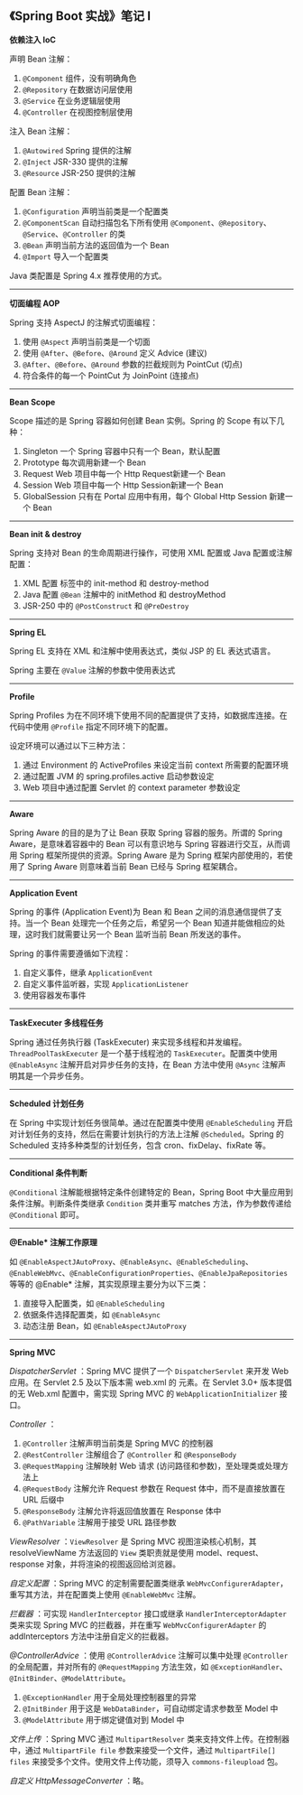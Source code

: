 《Spring Boot 实战》笔记 Ⅰ
---

**依赖注入 IoC**

声明 Bean 注解：
1. `@Component` 组件，没有明确角色
2. `@Repository` 在数据访问层使用
3. `@Service` 在业务逻辑层使用
4. `@Controller` 在视图控制层使用

注入 Bean 注解：
1. `@Autowired` Spring 提供的注解
2. `@Inject` JSR-330 提供的注解
3. `@Resource` JSR-250 提供的注解

配置 Bean 注解：
1. `@Configuration` 声明当前类是一个配置类
2. `@ComponentScan` 自动扫描包名下所有使用 `@Component`、`@Repository`、`@Service`、`@Controller` 的类
3. `@Bean` 声明当前方法的返回值为一个 Bean
4. `@Import` 导入一个配置类

Java 类配置是 Spring 4.x 推荐使用的方式。

---

**切面编程 AOP**

Spring 支持 AspectJ 的注解式切面编程：
1. 使用 `@Aspect` 声明当前类是一个切面
2. 使用 `@After`、`@Before`、`@Around` 定义 Advice (建议)
3. `@After`、`@Before`、`@Around` 参数的拦截规则为 PointCut (切点)
4. 符合条件的每一个 PointCut 为 JoinPoint (连接点)

---

**Bean Scope**

Scope 描述的是 Spring 容器如何创建 Bean 实例。Spring 的 Scope 有以下几种：
1. Singleton 一个 Spring 容器中只有一个 Bean，默认配置
2. Prototype 每次调用新建一个 Bean
3. Request Web 项目中每一个 Http Request新建一个 Bean
4. Session Web 项目中每一个 Http Session新建一个 Bean
5. GlobalSession 只有在 Portal 应用中有用，每个 Global Http Session 新建一个 Bean

---

**Bean init & destroy**

Spring 支持对 Bean 的生命周期进行操作，可使用 XML 配置或 Java 配置或注解配置：
1. XML 配置 <Bean> 标签中的 init-method 和 destroy-method
2. Java 配置 `@Bean` 注解中的 initMethod 和 destroyMethod
3. JSR-250 中的 `@PostConstruct` 和 `@PreDestroy`

---

**Spring EL**

Spring EL 支持在 XML 和注解中使用表达式，类似 JSP 的 EL 表达式语言。

Spring 主要在 `@Value` 注解的参数中使用表达式

---

**Profile**

Spring Profiles 为在不同环境下使用不同的配置提供了支持，如数据库连接。在代码中使用 `@Profile` 指定不同环境下的配置。

设定环境可以通过以下三种方法：
1. 通过 Environment 的 ActiveProfiles 来设定当前 context 所需要的配置环境
2. 通过配置 JVM 的 spring.profiles.active 启动参数设定
3. Web 项目中通过配置 Servlet 的 context parameter 参数设定

---

**Aware**

Spring Aware 的目的是为了让 Bean 获取 Spring 容器的服务。所谓的 Spring Aware，是意味着容器中的 Bean 可以有意识地与 Spring 容器进行交互，从而调用 Spring 框架所提供的资源。Spring Aware 是为 Spring 框架内部使用的，若使用了 Spring Aware 则意味着当前 Bean 已经与 Spring 框架耦合。

---

**Application Event**

Spring 的事件 (Application Event)为 Bean 和 Bean 之间的消息通信提供了支持。当一个 Bean 处理完一个任务之后，希望另一个 Bean 知道并能做相应的处理，这时我们就需要让另一个 Bean 监听当前 Bean 所发送的事件。

Spring 的事件需要遵循如下流程：
1. 自定义事件，继承 `ApplicationEvent`
2. 自定义事件监听器，实现 `ApplicationListener`
3. 使用容器发布事件

--- 

**TaskExecuter 多线程任务**

Spring 通过任务执行器 (TaskExecuter) 来实现多线程和并发编程。`ThreadPoolTaskExecuter` 是一个基于线程池的 `TaskExecuter`。配置类中使用 `@EnableAsync` 注解开启对异步任务的支持，在 Bean 方法中使用 `@Async` 注解声明其是一个异步任务。

---

**Scheduled 计划任务**

在 Spring 中实现计划任务很简单。通过在配置类中使用 `@EnableScheduling` 开启对计划任务的支持，然后在需要计划执行的方法上注解 `@Scheduled`。Spring 的 Scheduled 支持多种类型的计划任务，包含 cron、fixDelay、fixRate 等。

---

**Conditional 条件判断**

`@Conditional` 注解能根据特定条件创建特定的 Bean，Spring Boot 中大量应用到条件注解。判断条件类继承 `Condition` 类并重写 matches 方法，作为参数传递给 `@Conditional` 即可。

---

**@Enable\* 注解工作原理**

如 `@EnableAspectJAutoProxy`、`@EnableAsync`、`@EnableScheduling`、`@EnableWebMvc`、`@EnableConfigurationProperties`、`@EnableJpaRepositories` 等等的 @Enable\* 注解，其实现原理主要分为以下三类：
1. 直接导入配置类，如 `@EnableScheduling`
2. 依据条件选择配置类，如 `@EnableAsync`
3. 动态注册 Bean，如 `@EnableAspectJAutoProxy`

---

**Spring MVC**

*DispatcherServlet* ：Spring MVC 提供了一个 `DispatcherServlet` 来开发 Web 应用。在 Servlet 2.5 及以下版本需 web.xml 的 <servlet> 元素。在 Servlet 3.0+ 版本提倡的无 Web.xml 配置中，需实现 Spring MVC 的 `WebApplicationInitializer` 接口。

*Controller* ：
1. `@Controller` 注解声明当前类是 Spring MVC 的控制器
2. `@RestController` 注解组合了 `@Controller` 和 `@ResponseBody`
3. `@RequestMapping` 注解映射 Web 请求 (访问路径和参数)，至处理类或处理方法上
4. `@RequestBody` 注解允许 Request 参数在 Request 体中，而不是直接放置在 URL 后缀中
5. `@ResponseBody` 注解允许将返回值放置在 Response 体中
6. `@PathVariable` 注解用于接受 URL 路径参数

*ViewResolver* ：`ViewResolver` 是 Spring MVC 视图渲染核心机制，其 resolveViewName 方法返回的 `View` 类职责就是使用 model、request、response 对象，并将渲染的视图返回给浏览器。

*自定义配置* ：Spring MVC 的定制需要配置类继承 `WebMvcConfigurerAdapter`，重写其方法，并在配置类上使用 `@EnableWebMvc` 注解。

*拦截器* ：可实现 `HandlerInterceptor` 接口或继承 `HandlerInterceptorAdapter` 类来实现 Spring MVC 的拦截器，并在重写 `WebMvcConfigurerAdapter` 的 addInterceptors 方法中注册自定义的拦截器。

*@ControllerAdvice* ：使用 `@ControllerAdvice` 注解可以集中处理 `@Controller` 的全局配置，并对所有的 `@RequestMapping` 方法生效，如 `@ExceptionHandler`、`@InitBinder`、`@ModelAttribute`。
1. `@ExceptionHandler` 用于全局处理控制器里的异常
2. `@InitBinder` 用于这是 `WebDataBinder`，可自动绑定请求参数至 Model 中
3. `@ModelAttribute` 用于绑定键值对到 Model 中

*文件上传* ：Spring MVC 通过 `MultipartResolver` 类来支持文件上传。在控制器中，通过 `MultipartFile file` 参数来接受一个文件，通过 `MultipartFile[] files` 来接受多个文件。使用文件上传功能，须导入 `commons-fileupload` 包。

*自定义 HttpMessageConverter* ：略。
